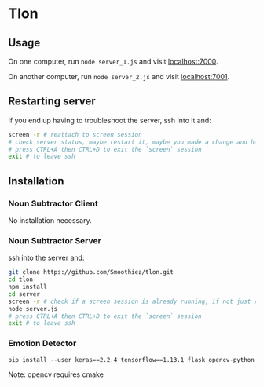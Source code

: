 # Tlon

## Usage
On one computer, run `node server_1.js` and visit [localhost:7000](http://localhost:7000).

On another computer, run `node server_2.js` and visit [localhost:7001](http://localhost:7001).

## Restarting server
If you end up having to troubleshoot the server, ssh into it and:
```bash
screen -r # reattach to screen session
# check server status, maybe restart it, maybe you made a change and have to run git pull or npm install or something
# press CTRL+A then CTRL+D to exit the `screen` session
exit # to leave ssh
```

## Installation

### Noun Subtractor Client
No installation necessary.

### Noun Subtractor Server
ssh into the server and:
```bash
git clone https://github.com/Smoothiez/tlon.git
cd tlon
npm install
cd server
screen -r # check if a screen session is already running, if not just run `screen`
node server.js
# press CTRL+A then CTRL+D to exit the `screen` session
exit # to leave ssh
```

### Emotion Detector
~~~
pip install --user keras==2.2.4 tensorflow==1.13.1 flask opencv-python
~~~
Note: opencv requires cmake
